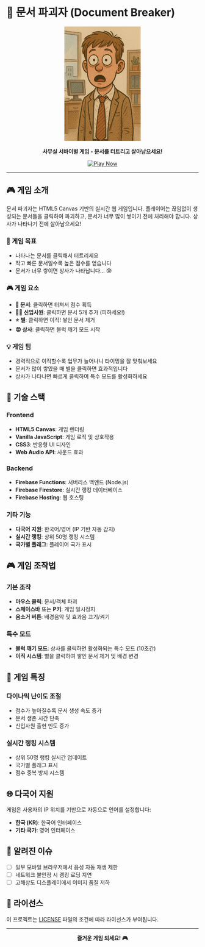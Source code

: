 # 📄 문서 파괴자 (Document Breaker)

<p align="center">
  <img src="assets/images/office_newbie_0.png" alt="Document Breaker" width="200"/>
</p>

<p align="center">
  <strong>사무실 서바이벌 게임 - 문서를 터트리고 살아남으세요!</strong>
</p>

<p align="center">
  <a href="https://thlee.github.io/document_breaker/" target="_blank">
    <img src="https://img.shields.io/badge/🎮_지금_플레이하기-FF6B6B?style=for-the-badge&logoColor=white" alt="Play Now"/>
  </a>
</p>

---

## 🎮 게임 소개

문서 파괴자는 HTML5 Canvas 기반의 실시간 웹 게임입니다. 플레이어는 끊임없이 생성되는 문서들을 클릭하여 파괴하고, 문서가 너무 많이 쌓이기 전에 처리해야 합니다. 상사가 나타나기 전에 살아남으세요!

### 🎯 게임 목표
- 나타나는 문서를 클릭해서 터트리세요
- 작고 빠른 문서일수록 높은 점수를 얻습니다
- 문서가 너무 쌓이면 상사가 나타납니다... 😰

### 🎮 게임 요소
- **📄 문서**: 클릭하면 터져서 점수 획득
- **👨‍💼 신입사원**: 클릭하면 문서 5개 추가 (피하세요!)
- **⭐ 별**: 클릭하면 이직! 쌓인 문서 제거
- **😡 상사**: 클릭하면 블럭 깨기 모드 시작

### 💡 게임 팁
- 경력직으로 이직할수록 업무가 늘어나니 타이밍을 잘 맞춰보세요
- 문서가 많이 쌓였을 때 별을 클릭하면 효과적입니다
- 상사가 나타나면 빠르게 클릭하여 특수 모드를 활성화하세요

## 🚀 기술 스택

### Frontend
- **HTML5 Canvas**: 게임 렌더링
- **Vanilla JavaScript**: 게임 로직 및 상호작용
- **CSS3**: 반응형 UI 디자인
- **Web Audio API**: 사운드 효과

### Backend
- **Firebase Functions**: 서버리스 백엔드 (Node.js)
- **Firebase Firestore**: 실시간 랭킹 데이터베이스
- **Firebase Hosting**: 웹 호스팅

### 기타 기능
- **다국어 지원**: 한국어/영어 (IP 기반 자동 감지)
- **실시간 랭킹**: 상위 50명 랭킹 시스템
- **국가별 플래그**: 플레이어 국가 표시

## 🎮 게임 조작법

### 기본 조작
- **마우스 클릭**: 문서/객체 파괴
- **스페이스바** 또는 **P키**: 게임 일시정지
- **음소거 버튼**: 배경음악 및 효과음 끄기/켜기

### 특수 모드
- **블럭 깨기 모드**: 상사를 클릭하면 활성화되는 특수 모드 (10초간)
- **이직 시스템**: 별을 클릭하여 쌓인 문서 제거 및 배경 변경

## 🎯 게임 특징

### 다이나믹 난이도 조절
- 점수가 높아질수록 문서 생성 속도 증가
- 문서 생존 시간 단축
- 신입사원 출현 빈도 증가

### 실시간 랭킹 시스템
- 상위 50명 랭킹 실시간 업데이트
- 국가별 플래그 표시
- 점수 중복 방지 시스템

## 🌐 다국어 지원

게임은 사용자의 IP 위치를 기반으로 자동으로 언어를 설정합니다:

- **한국 (KR)**: 한국어 인터페이스
- **기타 국가**: 영어 인터페이스

## 🐛 알려진 이슈

- [ ] 일부 모바일 브라우저에서 음성 자동 재생 제한
- [ ] 네트워크 불안정 시 랭킹 로딩 지연
- [ ] 고해상도 디스플레이에서 이미지 품질 저하

## 📝 라이선스

이 프로젝트는 [LICENSE](LICENSE) 파일의 조건에 따라 라이선스가 부여됩니다.

---

<p align="center">
  <strong>즐거운 게임 되세요! 🎮</strong>
</p>